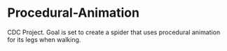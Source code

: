# Procedural-Animation
CDC Project. Goal is set to create a spider that uses procedural animation for its legs when walking.
